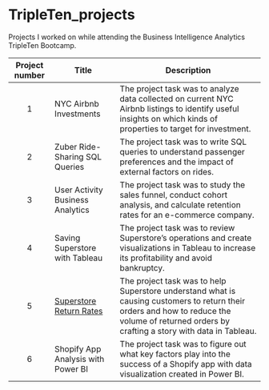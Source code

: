 # TripleTen_projects
Projects I worked on while attending the Business Intelligence Analytics TripleTen Bootcamp.


| Project number | Title | Description |
| :-----------: | ----------- |----------- |
| 1 | NYC Airbnb Investments | The project task was to analyze data collected on current NYC Airbnb listings to identify useful insights on which kinds of properties to target for investment. |
| 2 | Zuber Ride-Sharing SQL Queries | The project task was to write SQL queries to understand passenger preferences and the impact of external factors on rides. |
| 3 | User Activity Business Analytics | The project task was to study the sales funnel, conduct cohort analysis, and calculate retention rates for an e-commerce company. |
| 4 | Saving Superstore with Tableau | The project task was to review Superstore’s operations and create visualizations in Tableau to increase its profitability and avoid bankruptcy. |
| 5 | [Superstore Return Rates](https://github.com/oscarhernandeziv/Superstore-Return-Rates) | The project task was to help Superstore understand what is causing customers to return their orders and how to reduce the volume of returned orders by crafting a story with data in Tableau. |
| 6 | Shopify App Analysis with Power BI | The project task was to figure out what key factors play into the success of a Shopify app with data visualization created in Power BI. |
